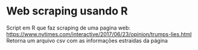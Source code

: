 # Web scraping usando R

Script em R que faz scraping de uma pagina web: https://www.nytimes.com/interactive/2017/06/23/opinion/trumps-lies.html
Retorna um arquivo csv com as informações estraidas da página

